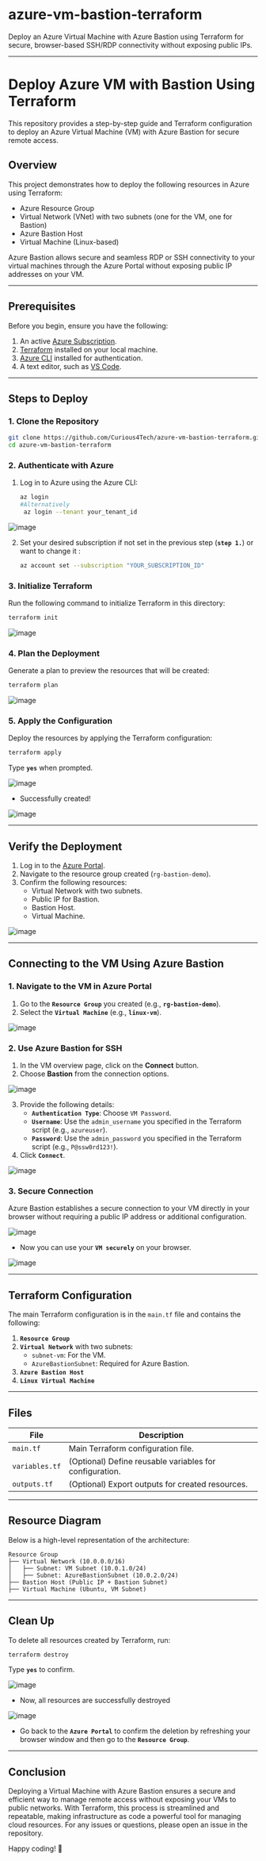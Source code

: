 # azure-vm-bastion-terraform
Deploy an Azure Virtual Machine with Azure Bastion using Terraform for secure, browser-based SSH/RDP connectivity without exposing public IPs.

---

# Deploy Azure VM with Bastion Using Terraform

This repository provides a step-by-step guide and Terraform configuration to deploy an Azure Virtual Machine (VM) with Azure Bastion for secure remote access.

## **Overview**

This project demonstrates how to deploy the following resources in Azure using Terraform:
- Azure Resource Group
- Virtual Network (VNet) with two subnets (one for the VM, one for Bastion)
- Azure Bastion Host
- Virtual Machine (Linux-based)

Azure Bastion allows secure and seamless RDP or SSH connectivity to your virtual machines through the Azure Portal without exposing public IP addresses on your VM.

---

## **Prerequisites**

Before you begin, ensure you have the following:
1. An active [Azure Subscription](https://azure.microsoft.com/).
2. [Terraform](https://www.terraform.io/downloads) installed on your local machine.
3. [Azure CLI](https://learn.microsoft.com/en-us/cli/azure/install-azure-cli) installed for authentication.
4. A text editor, such as [VS Code](https://code.visualstudio.com/).

---

## **Steps to Deploy**

### **1. Clone the Repository**

```bash
git clone https://github.com/Curious4Tech/azure-vm-bastion-terraform.git
cd azure-vm-bastion-terraform
```

### **2. Authenticate with Azure**
1. Log in to Azure using the Azure CLI:
   ```bash
   az login
   #Alternatively
    az login --tenant your_tenant_id
   ```
![image](https://github.com/user-attachments/assets/706cac0f-5910-4e0d-b01d-77f722b6e66a)

2. Set your desired subscription if not set in the previous step (**`step 1.`**) or want to change it :
   ```bash
   az account set --subscription "YOUR_SUBSCRIPTION_ID"
   ```

### **3. Initialize Terraform**
Run the following command to initialize Terraform in this directory:
```bash
terraform init
```
![image](https://github.com/user-attachments/assets/8e2cd834-68b7-4071-91a7-08da57e3bc8d)

### **4. Plan the Deployment**
Generate a plan to preview the resources that will be created:
```bash
terraform plan
```

![image](https://github.com/user-attachments/assets/b53385e6-1b06-40ae-94a2-586292f8e112)

### **5. Apply the Configuration**
Deploy the resources by applying the Terraform configuration:
```bash
terraform apply
```
Type **`yes`** when prompted.

![image](https://github.com/user-attachments/assets/b91efbad-c802-4486-97c7-b058576c413d)

- Successfully created!

![image](https://github.com/user-attachments/assets/28716251-7102-4268-a5d9-5dd675339f69)

---

## **Verify the Deployment**

1. Log in to the [Azure Portal](https://portal.azure.com).
2. Navigate to the resource group created (`rg-bastion-demo`).
3. Confirm the following resources:
   - Virtual Network with two subnets.
   - Public IP for Bastion.
   - Bastion Host.
   - Virtual Machine.

![image](https://github.com/user-attachments/assets/f8ed6cea-96b7-4ff9-8439-a4f6310f3a2b)

---

## **Connecting to the VM Using Azure Bastion**

### **1. Navigate to the VM in Azure Portal**
1. Go to the **`Resource Group`** you created (e.g., **`rg-bastion-demo`**).
2. Select the **`Virtual Machine`** (e.g., **`linux-vm`**).

![image](https://github.com/user-attachments/assets/ec3dd1b0-a722-4f06-9bbe-a76e5cbe2426)

### **2. Use Azure Bastion for SSH**
1. In the VM overview page, click on the **Connect** button.
2. Choose **Bastion** from the connection options.

![image](https://github.com/user-attachments/assets/202122e5-a7b2-4ef1-a384-2bd42d72dd6b)

3. Provide the following details:
   - **`Authentication Type`**: Choose `VM Password`.
   - **`Username`**: Use the `admin_username` you specified in the Terraform script (e.g., `azureuser`).
   - **`Password`**: Use the `admin_password` you specified in the Terraform script (e.g., `P@ssw0rd123!`).
5. Click **`Connect`**.

![image](https://github.com/user-attachments/assets/1d2ceffb-b190-4201-9ca6-7b89b1a08c4c)

### **3. Secure Connection**
Azure Bastion establishes a secure connection to your VM directly in your browser without requiring a public IP address or additional configuration.

![image](https://github.com/user-attachments/assets/9749b647-fc21-4b67-9eff-551f6b011534)

- Now you can use your **`VM securely`** on your browser.

![image](https://github.com/user-attachments/assets/b30a6e9f-416a-4cdb-8beb-0f60150f389b)

---

## **Terraform Configuration**

The main Terraform configuration is in the `main.tf` file and contains the following:
1. **`Resource Group`**
2. **`Virtual Network`** with two subnets:
   - `subnet-vm`: For the VM.
   - `AzureBastionSubnet`: Required for Azure Bastion.
3. **`Azure Bastion Host`**
4. **`Linux Virtual Machine`**

---

## **Files**

| File       | Description                                         |
|------------|-----------------------------------------------------|
| `main.tf`  | Main Terraform configuration file.                 |
| `variables.tf` | (Optional) Define reusable variables for configuration. |
| `outputs.tf` | (Optional) Export outputs for created resources.  |

---

## **Resource Diagram**

Below is a high-level representation of the architecture:

```
Resource Group
├── Virtual Network (10.0.0.0/16)
│   ├── Subnet: VM Subnet (10.0.1.0/24)
│   ├── Subnet: AzureBastionSubnet (10.0.2.0/24)
├── Bastion Host (Public IP + Bastion Subnet)
├── Virtual Machine (Ubuntu, VM Subnet)
```

---

## **Clean Up**

To delete all resources created by Terraform, run:
```bash
terraform destroy
```
Type **`yes`** to confirm.

![image](https://github.com/user-attachments/assets/a7ea9d37-8fbc-48b1-b5f5-bd0e463428d9)

- Now, all resources are successfully destroyed

![image](https://github.com/user-attachments/assets/c887d7d0-f96f-47f3-a8b7-8e3d990bfa0f)

- Go back to the **`Azure Portal`** to confirm the deletion by refreshing your browser window and then  go to the **`Resource Group`**.
-----

## **Conclusion**

Deploying a Virtual Machine with Azure Bastion ensures a secure and efficient way to manage remote access without exposing your VMs to public networks. With Terraform, this process is streamlined and repeatable, making infrastructure as code a powerful tool for managing cloud resources. For any issues or questions, please open an issue in the repository.

Happy coding! 🚀
